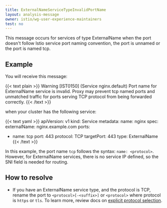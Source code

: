 ```yaml
---
title: ExternalNameServiceTypeInvalidPortName
layout: analysis-message
owner: istio/wg-user-experience-maintainers
test: no
---
```

<!-- markdownlint-disable-file MD007 -->

This message occurs for services of type ExternalName when the port doesn't follow Istio service port naming convention, the port is unnamed or the port is named tcp.

## Example

You will receive this message:

{{< text plain >}}
Warning [IST0150] (Service nginx.default) Port name for ExternalName service is invalid. Proxy may prevent tcp named ports and unmatched traffic for ports serving TCP protocol from being forwarded correctly.
{{< /text >}}

when your cluster has the following service:

{{< text yaml >}}
apiVersion: v1
kind: Service
metadata:
  name: nginx
spec:
  externalName: nginx.example.com
  ports:
  - name: tcp
    port: 443
    protocol: TCP
    targetPort: 443
  type: ExternalName
{{< /text >}}

In this example, the port name `tcp` follows the syntax: `name: <protocol>`. However, for ExternalName services, there is no service IP defined, so the SNI field is needed for routing.

## How to resolve

- If you have an ExternalName service type, and the protocol is TCP, rename the port to `<protocol>[-<suffix>]` or `<protocol>` where protocol is `https` or `tls`. To learn more, review
docs on [explicit protocol selection](/docs/ops/configuration/traffic-management/protocol-selection/#explicit-protocol-selection).
